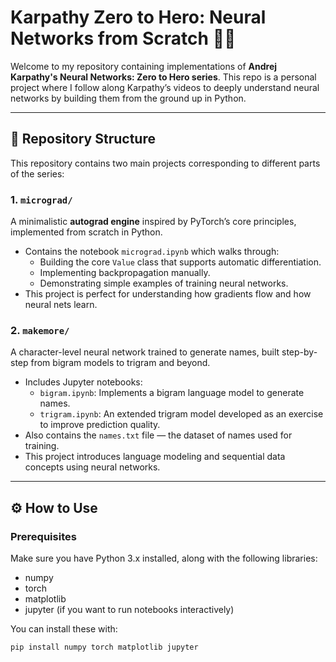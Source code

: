 # Karpathy Zero to Hero: Neural Networks from Scratch 🧠🚀

Welcome to my repository containing implementations of **Andrej Karpathy's Neural Networks: Zero to Hero series**. This repo is a personal project where I follow along Karpathy’s videos to deeply understand neural networks by building them from the ground up in Python.

---

## 📂 Repository Structure

This repository contains two main projects corresponding to different parts of the series:

### 1. `micrograd/`  
A minimalistic **autograd engine** inspired by PyTorch’s core principles, implemented from scratch in Python.

- Contains the notebook `micrograd.ipynb` which walks through:
  - Building the core `Value` class that supports automatic differentiation.
  - Implementing backpropagation manually.
  - Demonstrating simple examples of training neural networks.
- This project is perfect for understanding how gradients flow and how neural nets learn.




### 2. `makemore/`  
A character-level neural network trained to generate names, built step-by-step from bigram models to trigram and beyond.

- Includes Jupyter notebooks:
  - `bigram.ipynb`: Implements a bigram language model to generate names.
  - `trigram.ipynb`: An extended trigram model developed as an exercise to improve prediction quality.
- Also contains the `names.txt` file — the dataset of names used for training.
- This project introduces language modeling and sequential data concepts using neural networks.

---



## ⚙️ How to Use

### Prerequisites

Make sure you have Python 3.x installed, along with the following libraries:

- numpy
- torch
- matplotlib
- jupyter (if you want to run notebooks interactively)

You can install these with:

```bash
pip install numpy torch matplotlib jupyter
